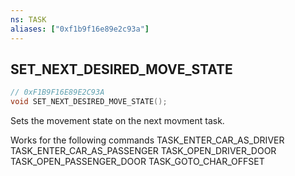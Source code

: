 ```yaml
---
ns: TASK
aliases: ["0xf1b9f16e89e2c93a"]
---
```

## SET_NEXT_DESIRED_MOVE_STATE

```c
// 0xF1B9F16E89E2C93A
void SET_NEXT_DESIRED_MOVE_STATE();
```

Sets the movement state on the next movment task.

Works for the following commands TASK_ENTER_CAR_AS_DRIVER TASK_ENTER_CAR_AS_PASSENGER TASK_OPEN_DRIVER_DOOR TASK_OPEN_PASSENGER_DOOR TASK_GOTO_CHAR_OFFSET

